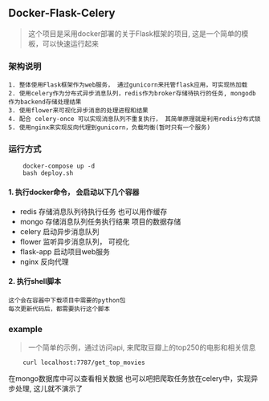 ## Docker-Flask-Celery

> 这个项目是采用docker部署的关于Flask框架的项目, 这是一个简单的模板，可以快速运行起来

### 架构说明
    1. 整体使用Flask框架作为web服务， 通过gunicorn来托管flask应用，可实现热加载
    2. 使用celery作为分布式异步消息队列，redis作为broker存储待执行的任务, mongodb作为backend存储处理结果
    3. 使用flower来可视化异步消息的处理进程和结果
    4. 配合 celery-once 可以实现消息队列不重复执行， 其简单原理就是利用redis分布式锁
    5. 使用nginx来实现反向代理到gunicorn，负载均衡(暂时只有一个服务)

### 运行方式
```
    docker-compose up -d
    bash deploy.sh
```
#### 1. 执行docker命令， 会启动以下几个容器
- redis
    存储消息队列待执行任务
    也可以用作缓存
- mongo
    存储消息队列任务执行结果
    项目的数据存储
- celery
    启动异步消息队列
- flower
    监听异步消息队列， 可视化
- flask-app
    启动项目web服务
- nginx
    反向代理
#### 2. 执行shell脚本
    这个会在容器中下载项目中需要的python包
    每次更新代码后，都需要执行这个脚本

### example
> 一个简单的示例，通过访问api, 来爬取豆瓣上的top250的电影和相关信息
```
    curl localhost:7787/get_top_movies
```
在mongo数据库中可以查看相关数据
也可以吧把爬取任务放在celery中，实现异步处理, 这儿就不演示了
